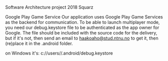 

Software Architecture project 2018 Squarz

Google Play Game Service Our application uses Google Play Game Services as the backend for communication. To be able to launch multiplayer mode, you need our debug.keystore file to be authenticated as the app owner for Google. The file should be included with the source code for the delivery, but if it's not, then send an email to haakoaho@stud.ntnu.no to get it, then (re)place it in the .android folder.

on Windows it's: c://users//.android/debug.keystore
